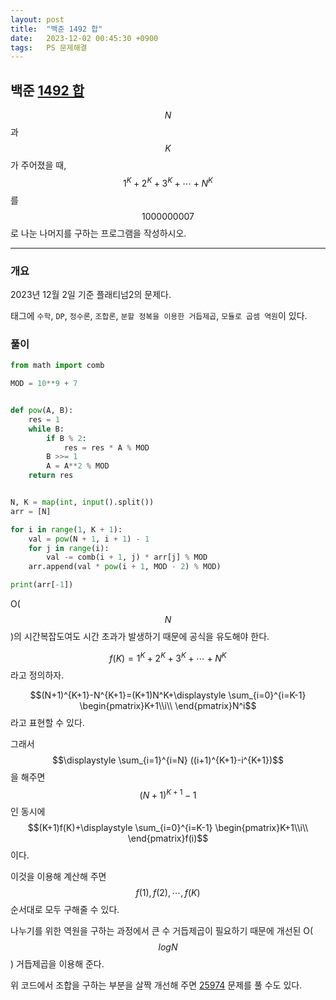 ```yaml
---
layout: post
title:  "백준 1492 합"
date:   2023-12-02 00:45:30 +0900
tags:   PS 문제해결
---
```


## 백준 [1492 합](https://www.acmicpc.net/problem/1492)

$$N$$과 $$K$$가 주어졌을 때, $$1^K+2^K+3^K+\cdots+N^K$$를 $$1000000007$$로 나눈 나머지를 구하는 프로그램을 작성하시오.

-------------

### 개요

2023년 12월 2일 기준 플래티넘2의 문제다.

태그에 `수학`, `DP`, `정수론`, `조합론`, `분할 정복을 이용한 거듭제곱`, `모듈로 곱셈 역원`이 있다.


### 풀이

```python
from math import comb

MOD = 10**9 + 7


def pow(A, B):
    res = 1
    while B:
        if B % 2:
            res = res * A % MOD
        B >>= 1
        A = A**2 % MOD
    return res


N, K = map(int, input().split())
arr = [N]

for i in range(1, K + 1):
    val = pow(N + 1, i + 1) - 1
    for j in range(i):
        val -= comb(i + 1, j) * arr[j] % MOD
    arr.append(val * pow(i + 1, MOD - 2) % MOD)

print(arr[-1])

```
>

O($$N$$)의 시간복잡도여도 시간 초과가 발생하기 때문에 공식을 유도해야 한다.

$$f(K)=1^K+2^K+3^K+\cdots+N^K$$라고 정의하자.

$$(N+1)^{K+1}-N^{K+1}=(K+1)N^K+\displaystyle \sum_{i=0}^{i=K-1} \begin{pmatrix}K+1\\i\\ \end{pmatrix}N^i$$라고 표현할 수 있다.

그래서 $$\displaystyle \sum_{i=1}^{i=N} ((i+1)^{K+1}-i^{K+1})$$을 해주면 $$(N+1)^{K+1}-1$$인 동시에 $$(K+1)f(K)+\displaystyle \sum_{i=0}^{i=K-1} \begin{pmatrix}K+1\\i\\ \end{pmatrix}f(i)$$이다.

이것을 이용해 계산해 주면 $$f(1),f(2),\cdots,f(K)$$ 순서대로 모두 구해줄 수 있다.

나누기를 위한 역원을 구하는 과정에서 큰 수 거듭제곱이 필요하기 때문에 개선된 O($$log N$$) 거듭제곱을 이용해 준다.

위 코드에서 조합을 구하는 부분을 살짝 개선해 주면 [25974](https://www.acmicpc.net/problem/25974) 문제를 풀 수도 있다.
